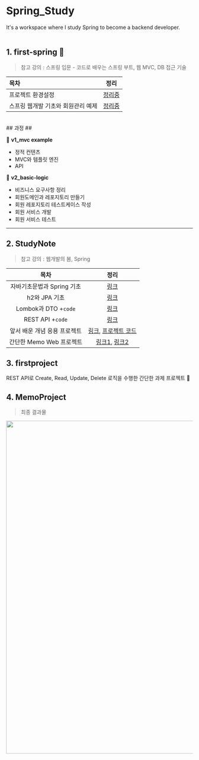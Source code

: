# Spring_Study
It's a workspace where I study Spring to become a backend developer.
<br><br>

## 1. first-spring 📁
> 참고 강의 : 스프링 입문 - 코드로 배우는 스프링 부트, 웹 MVC, DB 접근 기술

| 목차 | 정리 |
| :- | :-: |
| 프로젝트 환경설정 | [정리중]() |
| 스프링 웹개발 기초와 회원관리 예제 | [정리중]() |
<br>
## 과정 ##

🙈 **v1_mvc example**<br>
- 정적 컨텐츠<br>
- MVC와 템플릿 엔진<br>
- API

🙉 **v2_basic-logic**<br>
- 비즈니스 요구사항 정리<br>
-  회원도메인과 레포지토리 만들기<br>
-  회원 레포지토리 테스트케이스 작성<br>
-  회원 서비스 개발<br>
-  회원 서비스 테스트

---

## 2. StudyNote 
> 참고 강의 : 웹개발의 봄, Spring
> 
| 목차 | 정리 |
| :-: | :-: |
| 자바기초문법과 Spring 기초 | [링크](https://github.com/BananMoon/Spring_Study/blob/main/StudyNote/1_%EA%B8%B0%EC%B4%88.md)|
| h2와 JPA 기초 | [링크](https://github.com/BananMoon/Spring_Study/blob/main/StudyNote/2_H2%EC%99%80%20JPA.md)|
| Lombok과 DTO +`code` | [링크](https://github.com/BananMoon/Spring_Study/blob/main/StudyNote/3_Lombok%EA%B3%BC%20DTO.md)|
| REST API +`code` | [링크](https://github.com/BananMoon/Spring_Study/blob/main/StudyNote/4_REST%20API.md)|
| 앞서 배운 개념 응용 프로젝트 | [링크](https://github.com/BananMoon/Spring_Study/blob/main/StudyNote/5_myProject.md), [프로젝트 코드](https://github.com/BananMoon/Spring_Study/tree/main/firstproject)|
| 간단한 Memo Web 프로젝트 | [링크1](https://github.com/BananMoon/Spring_Study/blob/main/StudyNote/6_Memo%20API(1).md), [링크2]() | 

## 3. firstproject
REST API로 Create, Read, Update, Delete 로직을 수행한 간단한 과제 프로젝트 📑

## 4. MemoProject
> 최종 결과물
<p align="center">
  <img src="https://user-images.githubusercontent.com/66311276/134867487-f61972c6-526e-4577-840e-6fd0c003b428.png" width="900"></img>
</p>

